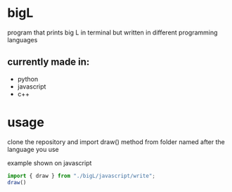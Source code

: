 # bigL
program that prints big L in terminal but written in different programming languages

## currently made in:
* python
* javascript
* c++

# usage
clone the repository and import draw() method from folder named after the language you use

example shown on javascript
```js
import { draw } from "./bigL/javascript/write";
draw()
```
